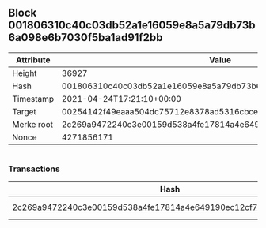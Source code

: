 ## Block 001806310c40c03db52a1e16059e8a5a79db73b6a098e6b7030f5ba1ad91f2bb

Attribute | Value
--- | ---
Height | 36927
Hash | 001806310c40c03db52a1e16059e8a5a79db73b6a098e6b7030f5ba1ad91f2bb
Timestamp | 2021-04-24T17:21:10+00:00
Target | 00254142f49eaaa504dc75712e8378ad5316cbcead634704b3734b6271167cc4
Merke root | 2c269a9472240c3e00159d538a4fe17814a4e649190ec12cf7928da060b258e9
Nonce | 4271856171

```

```

### Transactions

Hash | Amount
--- | ---
[2c269a9472240c3e00159d538a4fe17814a4e649190ec12cf7928da060b258e9](2c269a9472240c3e00159d538a4fe17814a4e649190ec12cf7928da060b258e9.md) | 10.00000000 SKEPTI 
